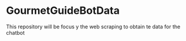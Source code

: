 # GourmetGuideBotData
This repository will be focus y the web scraping to obtain te data for the chatbot 
